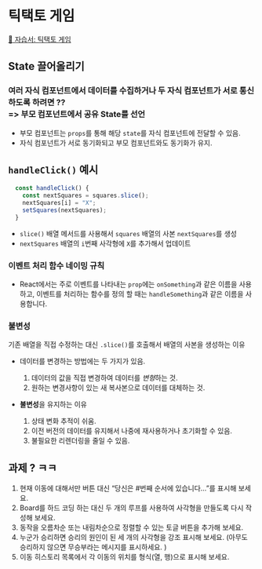 # 틱택토 게임 
[🔗 자습서: 틱택토 게임](https://ko.react.dev/learn/tutorial-tic-tac-toe)
## State 끌어올리기

### 여러 자식 컴포넌트에서 데이터를 수집하거나 두 자식 컴포넌트가 서로 통신하도록 하려면 ?? <br> => **부모 컴포넌트에서 공유 State를 선언**

- 부모 컴포넌트는 `props`를 통해 해당 `state`를 자식 컴포넌트에 전달할 수 있음.
- 자식 컴포넌트가 서로 동기화되고 부모 컴포넌트와도 동기화가 유지.

## `handleClick()` 예시

```jsx
  const handleClick() {
    const nextSquares = squares.slice();
    nextSquares[i] = "X";
    setSquares(nextSquares);
  }
```

- `slice()` 배열 메서드를 사용해서 `squares` 배열의 사본 `nextSquares`를 생성
- `nextSquares` 배열의 `i`번째 사각형에 `X`를 추가해서 업데이트

### 이벤트 처리 함수 네이밍 규칙
- React에서는 주로 이벤트를 나타내는 `prop`에는 `onSomething`과 같은 이름을 사용하고, 이벤트를 처리하는 함수를 정의 할 때는 `handleSomething`과 같은 이름을 사용합니다.

### 불변성
기존 배열을 직접 수정하는 대신 `.slice()`를 호출해서 배열의 사본을 생성하는 이유

- 데이터를 변경하는 방법에는 두 가지가 있음.
  1. 데이터의 값을 직접 변경하여 데이터를 *변형*하는 것.
  2. 원하는 변경사항이 있는 새 복사본으로 데이터를 대체하는 것.

- **불변성**을 유지하는 이유
  1. 상태 변화 추적이 쉬움.
  2. 이전 버전의 데이터를 유지해서 나중에 재사용하거나 초기화할 수 있음.
  3. 불필요한 리렌더링을 줄일 수 있음.

## 과제 ? ㅋㅋ
1. 현재 이동에 대해서만 버튼 대신 “당신은 #번째 순서에 있습니다…”를 표시해 보세요.
2. Board를 하드 코딩 하는 대신 두 개의 루프를 사용하여 사각형을 만들도록 다시 작성해 보세요.
3. 동작을 오름차순 또는 내림차순으로 정렬할 수 있는 토글 버튼을 추가해 보세요.
4. 누군가 승리하면 승리의 원인이 된 세 개의 사각형을 강조 표시해 보세요. (아무도 승리하지 않으면 무승부라는 메시지를 표시하세요. )
5. 이동 히스토리 목록에서 각 이동의 위치를 형식(열, 행)으로 표시해 보세요.